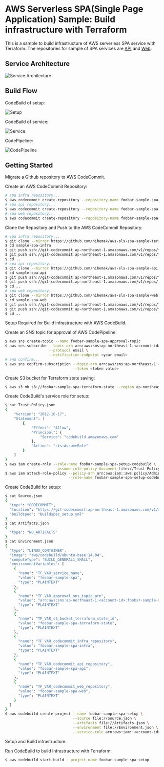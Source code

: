 # AWS Serverless SPA(Single Page Application) Sample: Build infrastructure with Terraform

This is a sample to build infrastructure of AWS serverless SPA service with Terraform.
The repositories for sample of SPA services are [API](https://github.com/nihemak/aws-sls-spa-sample-api) and [Web](https://github.com/nihemak/aws-sls-spa-sample-web).

## Service Architecture

![Service Architecture](docs/service_architecture.png)

## Build Flow

CodeBuild of setup:

![Setup](docs/build_flow_setup.png)

CodeBuild of service:

![Service](docs/build_flow_service.png)

CodePipeline:

![CodePipeline](docs/build_flow_codepipeline.png)

## Getting Started

Migrate a Github repository to AWS CodeCommit.

Create an AWS CodeCommit Repository:

```bash
# spa infra repository...
$ aws codecommit create-repository --repository-name foobar-sample-spa-infra
# spa api repository...
$ aws codecommit create-repository --repository-name foobar-sample-spa-api
# spa web repository...
$ aws codecommit create-repository --repository-name foobar-sample-spa-web
```

Clone the Repository and Push to the AWS CodeCommit Repository:

```bash
# spa infra repository...
$ git clone --mirror https://github.com/nihemak/aws-sls-spa-sample-terraform.git sample-spa-infra
$ cd sample-spa-infra
$ git push ssh://git-codecommit.ap-northeast-1.amazonaws.com/v1/repos/foobar-sample-spa-infra --all
$ git push ssh://git-codecommit.ap-northeast-1.amazonaws.com/v1/repos/foobar-sample-spa-infra --tags
$ cd ..
# spa api repository...
$ git clone --mirror https://github.com/nihemak/aws-sls-spa-sample-api.git sample-spa-api
$ cd sample-spa-api
$ git push ssh://git-codecommit.ap-northeast-1.amazonaws.com/v1/repos/foobar-sample-spa-api --all
$ git push ssh://git-codecommit.ap-northeast-1.amazonaws.com/v1/repos/foobar-sample-spa-api --tags
$ cd ..
# spa web repository...
$ git clone --mirror https://github.com/nihemak/aws-sls-spa-sample-web.git sample-spa-web
$ cd sample-spa-web
$ git push ssh://git-codecommit.ap-northeast-1.amazonaws.com/v1/repos/foobar-sample-spa-web --all
$ git push ssh://git-codecommit.ap-northeast-1.amazonaws.com/v1/repos/foobar-sample-spa-web --tags
$ cd ..
```

Setup Required for Build infrastructure with AWS CodeBuild.

Create an SNS topic for approval of AWS CodePipeline:

```bash
$ aws sns create-topic --name foobar-sample-spa-approval-topic
$ aws sns subscribe --topic-arn arn:aws:sns:ap-northeast-1:<account-id>:foobar-sample-spa-approval-topic \
                    --protocol email \
                    --notification-endpoint <your email>
# and confirm...
$ aws sns confirm-subscription --topic-arn arn:aws:sns:ap-northeast-1:<account-id>:foobar-sample-spa-approval-topic \
                               --token <token value>
```

Create S3 bucket for Terraform state saving:

```bash
$ aws s3 mb s3://foobar-sample-spa-terraform-state --region ap-northeast-1
```

Create CodeBuild's service role for setup:

```bash
$ cat Trust-Policy.json
{
    "Version": "2012-10-17",
    "Statement": [
        {
            "Effect": "Allow",
            "Principal": {
                "Service": "codebuild.amazonaws.com"
            },
            "Action": "sts:AssumeRole"
        }
    ]
}
$ aws iam create-role --role-name foobar-sample-spa-setup-codebuild \
                      --assume-role-policy-document file://Trust-Policy.json
$ aws iam attach-role-policy --policy-arn arn:aws:iam::aws:policy/AdministratorAccess \
                             --role-name foobar-sample-spa-setup-codebuild
```

Create CodeBuild for setup:

```bash
$ cat Source.json
{
  "type": "CODECOMMIT",
  "location": "https://git-codecommit.ap-northeast-1.amazonaws.com/v1/repos/foobar-sample-spa-infra",
  "buildspec": "buildspec_setup.yml"
}
$ cat Artifacts.json
{
  "type": "NO_ARTIFACTS"
}
$ cat Environment.json
{
  "type": "LINUX_CONTAINER",
  "image": "aws/codebuild/ubuntu-base:14.04",
  "computeType": "BUILD_GENERAL1_SMALL",
  "environmentVariables": [
    {
      "name": "TF_VAR_service_name",
      "value": "foobar-sample-spa",
      "type": "PLAINTEXT"
    },
    {
      "name": "TF_VAR_approval_sns_topic_arn",
      "value": "arn:aws:sns:ap-northeast-1:<account-id>:foobar-sample-spa-approval-topic",
      "type": "PLAINTEXT"
    },
    {
      "name": "TF_VAR_s3_bucket_terraform_state_id",
      "value": "foobar-sample-spa-terraform-state",
      "type": "PLAINTEXT"
    },
    {
      "name": "TF_VAR_codecommit_infra_repository",
      "value": "foobar-sample-spa-infra",
      "type": "PLAINTEXT"
    },
    {
      "name": "TF_VAR_codecommit_api_repository",
      "value": "foobar-sample-spa-api",
      "type": "PLAINTEXT"
    },
    {
      "name": "TF_VAR_codecommit_web_repository",
      "value": "foobar-sample-spa-web",
      "type": "PLAINTEXT"
    }
  ]
}
$ aws codebuild create-project --name foobar-sample-spa-setup \
                               --source file://Source.json \
                               --artifacts file://Artifacts.json \
                               --environment file://Environment.json \
                               --service-role arn:aws:iam::<account-id>:role/foobar-sample-spa-setup-codebuild
```

Setup and Build infrastructure.

Run CodeBuild to build infrastructure with Terraform:

```bash
$ aws codebuild start-build --project-name foobar-sample-spa-setup
```
